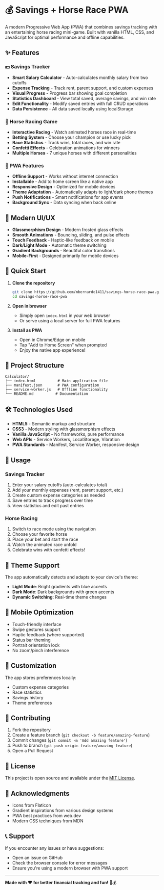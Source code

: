 # 💰 Savings + Horse Race PWA

A modern Progressive Web App (PWA) that combines savings tracking with an entertaining horse racing mini-game. Built with vanilla HTML, CSS, and JavaScript for optimal performance and offline capabilities.

## ✨ Features

### 💵 Savings Tracker
- **Smart Salary Calculator** - Auto-calculates monthly salary from two cutoffs
- **Expense Tracking** - Track rent, parent support, and custom expenses
- **Visual Progress** - Progress bar showing goal completion
- **Statistics Dashboard** - View total saved, average savings, and win rate
- **Edit Functionality** - Modify saved entries with full CRUD operations
- **Data Persistence** - All data saved locally using localStorage

### 🏇 Horse Racing Game
- **Interactive Racing** - Watch animated horses race in real-time
- **Betting System** - Choose your champion or use lucky pick
- **Race Statistics** - Track wins, total races, and win rate
- **Confetti Effects** - Celebration animations for winners
- **Multiple Horses** - 7 unique horses with different personalities

### 📱 PWA Features
- **Offline Support** - Works without internet connection
- **Installable** - Add to home screen like a native app
- **Responsive Design** - Optimized for mobile devices
- **Theme Adaptation** - Automatically adapts to light/dark phone themes
- **Push Notifications** - Smart notifications for app events
- **Background Sync** - Data syncing when back online

## 🎨 Modern UI/UX
- **Glassmorphism Design** - Modern frosted glass effects
- **Smooth Animations** - Bouncing, sliding, and pulse effects
- **Touch Feedback** - Haptic-like feedback on mobile
- **Dark/Light Mode** - Automatic theme switching
- **Gradient Backgrounds** - Beautiful color transitions
- **Mobile-First** - Designed primarily for mobile devices

## 🚀 Quick Start

1. **Clone the repository**
   ```bash
   git clone https://github.com/nbernardo1411/savings-horse-race-pwa.git
   cd savings-horse-race-pwa
   ```

2. **Open in browser**
   - Simply open `index.html` in your web browser
   - Or serve using a local server for full PWA features

3. **Install as PWA**
   - Open in Chrome/Edge on mobile
   - Tap "Add to Home Screen" when prompted
   - Enjoy the native app experience!

## 📁 Project Structure

```
Calculator/
├── index.html          # Main application file
├── manifest.json       # PWA configuration
├── service-worker.js   # Offline functionality
└── README.md          # Documentation
```

## 🛠️ Technologies Used

- **HTML5** - Semantic markup and structure
- **CSS3** - Modern styling with glassmorphism effects
- **Vanilla JavaScript** - No frameworks, pure performance
- **Web APIs** - Service Workers, LocalStorage, Vibration
- **PWA Standards** - Manifest, Service Worker, responsive design

## 🎯 Usage

### Savings Tracker
1. Enter your salary cutoffs (auto-calculates total)
2. Add your monthly expenses (rent, parent support, etc.)
3. Create custom expense categories as needed
4. Save entries to track progress over time
5. View statistics and edit past entries

### Horse Racing
1. Switch to race mode using the navigation
2. Choose your favorite horse
3. Place your bet and start the race
4. Watch the animated race unfold
5. Celebrate wins with confetti effects!

## 🌙 Theme Support

The app automatically detects and adapts to your device's theme:
- **Light Mode**: Bright gradients with blue accents
- **Dark Mode**: Dark backgrounds with green accents
- **Dynamic Switching**: Real-time theme changes

## 📱 Mobile Optimization

- Touch-friendly interface
- Swipe gestures support
- Haptic feedback (where supported)
- Status bar theming
- Portrait orientation lock
- No zoom/pinch interference

## 🔧 Customization

The app stores preferences locally:
- Custom expense categories
- Race statistics
- Savings history
- Theme preferences

## 🤝 Contributing

1. Fork the repository
2. Create a feature branch (`git checkout -b feature/amazing-feature`)
3. Commit changes (`git commit -m 'Add amazing feature'`)
4. Push to branch (`git push origin feature/amazing-feature`)
5. Open a Pull Request

## 📄 License

This project is open source and available under the [MIT License](LICENSE).

## 🎉 Acknowledgments

- Icons from Flaticon
- Gradient inspirations from various design systems
- PWA best practices from web.dev
- Modern CSS techniques from MDN

## 📞 Support

If you encounter any issues or have suggestions:
- Open an issue on GitHub
- Check the browser console for error messages
- Ensure you're using a modern browser with PWA support

---

**Made with ❤️ for better financial tracking and fun!** 🏇💰
